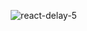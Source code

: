 <p align="center">
 <svg>
  <img src="https://camo.githubusercontent.com/bb61e625c9202379e11e39d0973c5e997fec06dd4e50e1b0ea9f63e7750d48ff/68747470733a2f2f692e6962622e636f2f507a47394d38762f72656163742d64656c61792d352e676966" alt="react-delay-5" />
 </svg>
</p>
